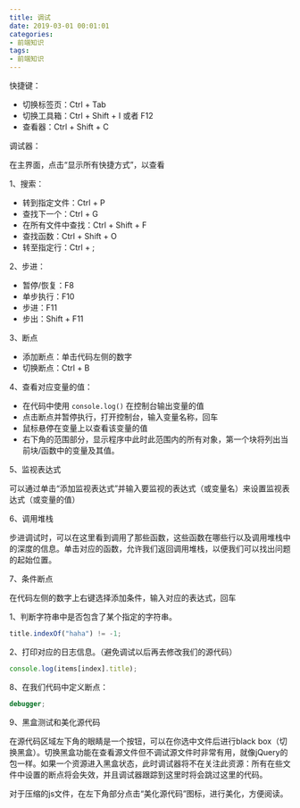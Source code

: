 ```yaml
---
title: 调试
date: 2019-03-01 00:01:01
categories:
- 前端知识
tags:
- 前端知识
---
```


快捷键：

- 切换标签页：Ctrl + Tab
- 切换工具箱：Ctrl + Shift + I 或者 F12
- 查看器：Ctrl + Shift + C

调试器：

在主界面，点击“显示所有快捷方式”，以查看

1、搜索：

- 转到指定文件：Ctrl + P
- 查找下一个：Ctrl + G
- 在所有文件中查找：Ctrl + Shift + F
- 查找函数：Ctrl + Shift + O
- 转至指定行：Ctrl + ;

2、步进：

- 暂停/恢复：F8
- 单步执行：F10
- 步进：F11
- 步出：Shift + F11

3、断点

- 添加断点：单击代码左侧的数字
- 切换断点：Ctrl + B

4、查看对应变量的值：

- 在代码中使用 ```console.log()``` 在控制台输出变量的值
- 点击断点并暂停执行，打开控制台，输入变量名称，回车
- 鼠标悬停在变量上以查看该变量的值
- 右下角的范围部分，显示程序中此时此范围内的所有对象，第一个块将列出当前块/函数中的变量及其值。

5、监视表达式

可以通过单击“添加监视表达式”并输入要监视的表达式（或变量名）来设置监视表达式（或变量的值）

6、调用堆栈

步进调试时，可以在这里看到调用了那些函数，这些函数在哪些行以及调用堆栈中的深度的信息。单击对应的函数，允许我们返回调用堆栈，以便我们可以找出问题的起始位置。

7、条件断点

在代码左侧的数字上右键选择添加条件，输入对应的表达式，回车

1、判断字符串中是否包含了某个指定的字符串。

```js
title.indexOf("haha") != -1;
```

2、打印对应的日志信息。（避免调试以后再去修改我们的源代码）

```js
console.log(items[index].title);
```

8、在我们代码中定义断点：

```js
debugger;
```

9、黑盒测试和美化源代码

在源代码区域左下角的眼睛是一个按钮，可以在你选中文件后进行black box（切换黑盒）。切换黑盒功能在查看源文件但不调试源文件时非常有用，就像jQuery的包一样。如果一个资源进入黑盒状态，此时调试器将不在关注此资源：所有在些文件中设置的断点将会失效，并且调试器跟踪到这里时将会跳过这里的代码。

对于压缩的js文件，在左下角部分点击“美化源代码”图标，进行美化，方便阅读。
